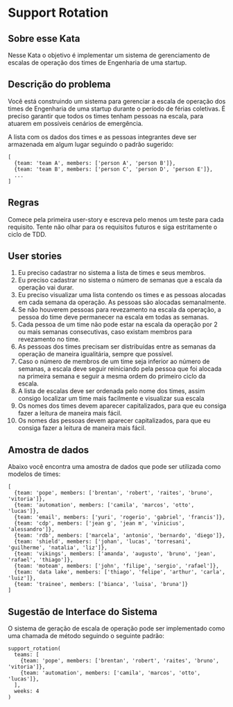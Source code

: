 # Support Rotation

## Sobre esse Kata

Nesse Kata o objetivo é implementar um sistema de gerenciamento de escalas de operação dos times de Engenharia de uma startup.

## Descrição do problema

Você está construindo um sistema para gerenciar a escala de operação dos times de Engenharia de uma startup durante o período de férias coletivas. É preciso garantir que todos os times tenham pessoas na escala, para atuarem em possíveis cenários de emergência.

A lista com os dados dos times e as pessoas integrantes deve ser armazenada em algum lugar seguindo o padrão sugerido:

```
[
  {team: 'team A', members: ['person A', 'person B']},
  {team: 'team B', members: ['person C', 'person D', 'person E']},
  ...
]
```

## Regras

Comece pela primeira user-story e escreva pelo menos um teste para cada requisito. Tente não olhar para os requisitos futuros e siga estritamente o ciclo de TDD.

## User stories

1. Eu preciso cadastrar no sistema a lista de times e seus membros.
2. Eu preciso cadastrar no sistema o número de semanas que a escala da operação vai durar.
3. Eu preciso visualizar uma lista contendo os times e as pessoas alocadas em cada semana da operação. As pessoas são alocadas semanalmente.
4. Se não houverem pessoas para revezamento na escala da operação, a pessoa do time deve permanecer na escala em todas as semanas.
5. Cada pessoa de um time não pode estar na escala da operação por 2 ou mais semanas consecutivas, caso existam membros para revezamento no time.
6. As pessoas dos times precisam ser distribuídas entre as semanas da operação de maneira igualitária, sempre que possível.
7. Caso o número de membros de um time seja inferior ao número de semanas, a escala deve seguir reiniciando pela pessoa que foi alocada na primeira semana e seguir a mesma ordem do primeiro ciclo da escala.
8. A lista de escalas deve ser ordenada pelo nome dos times, assim consigo localizar um time mais facilmente e visualizar sua escala
9. Os nomes dos times devem aparecer capitalizados, para que eu consiga fazer a leitura de maneira mais fácil.
10. Os nomes das pessoas devem aparecer capitalizados, para que eu consiga fazer a leitura de maneira mais fácil.

## Amostra de dados

Abaixo você encontra uma amostra de dados que pode ser utilizada como modelos de times:

```
[
  {team: 'pope', members: ['brentan', 'robert', 'raites', 'bruno', 'vitoria']},
  {team: 'automation', members: ['camila', 'marcos', 'otto', 'lucas']},
  {team: 'email', members: ['yuri', 'rogerio', 'gabriel', 'francis']},
  {team: 'cdp', members: ['jean g', 'jean m', 'vinicius', 'alessandro']},
  {team: 'rdb', members: ['marcela', 'antonio', 'bernardo', 'diego']},
  {team: 'shield', members: ['johan', 'lucas', 'torresani', 'guilherme', 'natalia', 'liz']},
  {team: 'vikings', members: ['amanda', 'augusto', 'bruno', 'jean', 'rafael', 'thiago']},
  {team: 'moteam', members: ['john', 'filipe', 'sergio', 'rafael']},
  {team: 'data lake', members: ['thiago', 'felipe', 'arthur', 'carla', 'luiz']},
  {team: 'trainee', members: ['bianca', 'luisa', 'bruna']}
]
```

## Sugestão de Interface do Sistema

O sistema de geração de escala de operação pode ser implementado como uma chamada de método seguindo o seguinte padrão:

```!ruby
support_rotation(
  teams: [
    {team: 'pope', members: ['brentan', 'robert', 'raites', 'bruno', 'vitoria']},
    {team: 'automation', members: ['camila', 'marcos', 'otto', 'lucas']},
  ],
  weeks: 4
)
```